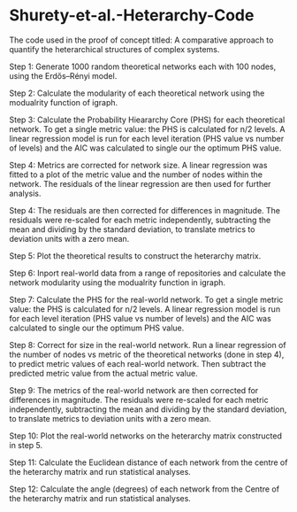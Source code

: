 # Shurety-et-al.-Heterarchy-Code
The code used in the proof of concept titled: A comparative approach to quantify the heterarchical structures of complex systems.

Step 1: Generate 1000 random theoretical networks each with 100 nodes, using the Erdős–Rényi model. 

Step 2: Calculate the modularity of each theoretical network using the modualrity function of igraph. 

Step 3: Calculate the Probability Hieararchy Core (PHS) for each theoretical network. To get a single metric value: the PHS is calculated for n/2 levels. A linear regression model is run for each level iteration (PHS value vs number of levels) and the AIC was calculated to single our the optimum PHS value. 

Step 4: Metrics are corrected for network size. A linear regression was fitted to a plot of the metric value and the number of nodes within the network. The residuals of the linear regression are then used for further analysis.

Step 4: The residuals are then corrected for differences in magnitude. The residuals were re-scaled for each metric independently, subtracting the mean and dividing by the standard deviation, to translate metrics to deviation units with a zero mean.

Step 5: Plot the theoretical results to construct the heterarchy matrix. 

Step 6: Inport real-world data from a range of repositories and calculate the network modularity using the modualrity function in igraph. 

Step 7: Calculate the PHS for the real-world network. To get a single metric value: the PHS is calculated for n/2 levels. A linear regression model is run for each level iteration (PHS value vs number of levels) and the AIC was calculated to single our the optimum PHS value. 

Step 8: Correct for size in the real-world network. Run a linear regression of the number of nodes vs metric of the theoretical networks (done in step 4), to predict metric values of each real-world network. Then subtract the predicted metric value from the actual metric value.

Step 9: The metrics of the real-world network are then corrected for differences in magnitude. The residuals were re-scaled for each metric independently, subtracting the mean and dividing by the standard deviation, to translate metrics to deviation units with a zero mean.

Step 10: Plot the real-world networks on the heterarchy matrix constructed in step 5. 

Step 11: Calculate the Euclidean distance of each network from the centre of the heterarchy matrix and run statistical analyses.

Step 12: Calculate the angle (degrees) of each network from the Centre of the heterarchy matrix and run statistical analyses.
